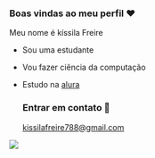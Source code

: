 ### Boas vindas ao meu perfil ♥️

Meu nome é kíssila Freire

- Sou uma estudante
- Vou fazer ciência da computação
- Estudo na [alura](https://www.alura.com.br)
  ### Entrar em contato 📧

  kissilafreire788@gmail.com

![](https://media1.tenor.com/m/9hd9gB_WFqIAAAAC/sniper-pubg.gif)
